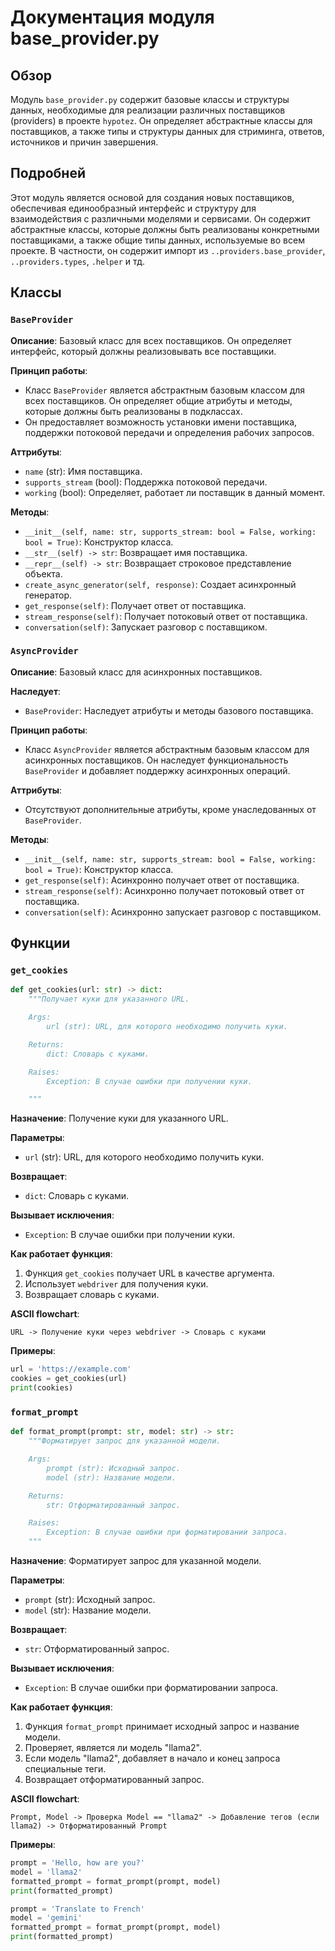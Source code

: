 # Документация модуля base_provider.py

## Обзор

Модуль `base_provider.py` содержит базовые классы и структуры данных, необходимые для реализации различных поставщиков (providers) в проекте `hypotez`. Он определяет абстрактные классы для поставщиков, а также типы и структуры данных для стриминга, ответов, источников и причин завершения.

## Подробней

Этот модуль является основой для создания новых поставщиков, обеспечивая единообразный интерфейс и структуру для взаимодействия с различными моделями и сервисами. Он содержит абстрактные классы, которые должны быть реализованы конкретными поставщиками, а также общие типы данных, используемые во всем проекте. В частности, он содержит импорт из `..providers.base_provider`, `..providers.types`, `.helper` и тд.

## Классы

### `BaseProvider`

**Описание**: Базовый класс для всех поставщиков. Он определяет интерфейс, который должны реализовывать все поставщики.

**Принцип работы**:
- Класс `BaseProvider` является абстрактным базовым классом для всех поставщиков. Он определяет общие атрибуты и методы, которые должны быть реализованы в подклассах.
- Он предоставляет возможность установки имени поставщика, поддержки потоковой передачи и определения рабочих запросов.

**Аттрибуты**:

- `name` (str): Имя поставщика.
- `supports_stream` (bool): Поддержка потоковой передачи.
- `working` (bool): Определяет, работает ли поставщик в данный момент.

**Методы**:
- `__init__(self, name: str, supports_stream: bool = False, working: bool = True)`: Конструктор класса.
- `__str__(self) -> str`: Возвращает имя поставщика.
- `__repr__(self) -> str`: Возвращает строковое представление объекта.
- `create_async_generator(self, response)`: Создает асинхронный генератор.
- `get_response(self)`: Получает ответ от поставщика.
- `stream_response(self)`: Получает потоковый ответ от поставщика.
- `conversation(self)`: Запускает разговор с поставщиком.

### `AsyncProvider`

**Описание**: Базовый класс для асинхронных поставщиков.

**Наследует**:
- `BaseProvider`: Наследует атрибуты и методы базового поставщика.

**Принцип работы**:
- Класс `AsyncProvider` является абстрактным базовым классом для асинхронных поставщиков. Он наследует функциональность `BaseProvider` и добавляет поддержку асинхронных операций.

**Аттрибуты**:
- Отсутствуют дополнительные атрибуты, кроме унаследованных от `BaseProvider`.

**Методы**:
- `__init__(self, name: str, supports_stream: bool = False, working: bool = True)`: Конструктор класса.
- `get_response(self)`: Асинхронно получает ответ от поставщика.
- `stream_response(self)`: Асинхронно получает потоковый ответ от поставщика.
- `conversation(self)`: Асинхронно запускает разговор с поставщиком.

## Функции

### `get_cookies`

```python
def get_cookies(url: str) -> dict:
    """Получает куки для указанного URL.

    Args:
        url (str): URL, для которого необходимо получить куки.

    Returns:
        dict: Словарь с куками.

    Raises:
        Exception: В случае ошибки при получении куки.

    """
```

**Назначение**: Получение куки для указанного URL.

**Параметры**:

- `url` (str): URL, для которого необходимо получить куки.

**Возвращает**:

- `dict`: Словарь с куками.

**Вызывает исключения**:

- `Exception`: В случае ошибки при получении куки.

**Как работает функция**:

1. Функция `get_cookies` получает URL в качестве аргумента.
2.  Использует `webdriver` для получения куки.
3. Возвращает словарь с куками.

**ASCII flowchart**:

```
URL -> Получение куки через webdriver -> Словарь с куками
```

**Примеры**:

```python
url = 'https://example.com'
cookies = get_cookies(url)
print(cookies)
```

### `format_prompt`

```python
def format_prompt(prompt: str, model: str) -> str:
    """Форматирует запрос для указанной модели.

    Args:
        prompt (str): Исходный запрос.
        model (str): Название модели.

    Returns:
        str: Отформатированный запрос.

    Raises:
        Exception: В случае ошибки при форматировании запроса.
    """
```

**Назначение**: Форматирует запрос для указанной модели.

**Параметры**:

- `prompt` (str): Исходный запрос.
- `model` (str): Название модели.

**Возвращает**:

- `str`: Отформатированный запрос.

**Вызывает исключения**:

- `Exception`: В случае ошибки при форматировании запроса.

**Как работает функция**:

1. Функция `format_prompt` принимает исходный запрос и название модели.
2.  Проверяет, является ли модель "llama2".
3.  Если модель "llama2", добавляет в начало и конец запроса специальные теги.
4.  Возвращает отформатированный запрос.

**ASCII flowchart**:

```
Prompt, Model -> Проверка Model == "llama2" -> Добавление тегов (если llama2) -> Отформатированный Prompt
```

**Примеры**:

```python
prompt = 'Hello, how are you?'
model = 'llama2'
formatted_prompt = format_prompt(prompt, model)
print(formatted_prompt)

prompt = 'Translate to French'
model = 'gemini'
formatted_prompt = format_prompt(prompt, model)
print(formatted_prompt)